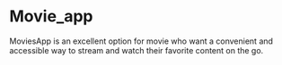 # Movie_app
MoviesApp is an excellent option for movie who want a convenient and accessible way to stream and watch their favorite content on the go.

